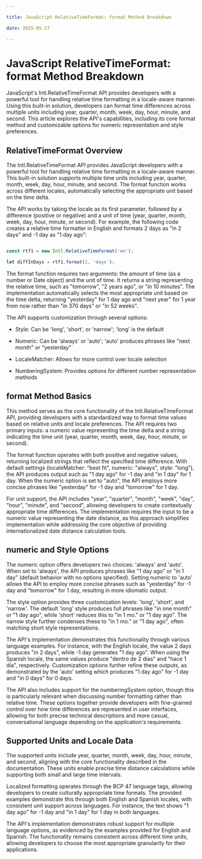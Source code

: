 ```yaml
---

title: JavaScript RelativeTimeFormat: format Method Breakdown

date: 2025-05-27

---
```



# JavaScript RelativeTimeFormat: format Method Breakdown

JavaScript's Intl.RelativeTimeFormat API provides developers with a powerful tool for handling relative time formatting in a locale-aware manner. Using this built-in solution, developers can format time differences across multiple units including year, quarter, month, week, day, hour, minute, and second. This article explores the API's capabilities, including its core format method and customizable options for numeric representation and style preferences.


## RelativeTimeFormat Overview

The Intl.RelativeTimeFormat API provides JavaScript developers with a powerful tool for handling relative time formatting in a locale-aware manner. This built-in solution supports multiple time units including year, quarter, month, week, day, hour, minute, and second. The format function works across different locales, automatically selecting the appropriate unit based on the time delta.

The API works by taking the locale as its first parameter, followed by a difference (positive or negative) and a unit of time (year, quarter, month, week, day, hour, minute, or second). For example, the following code creates a relative time formatter in English and formats 2 days as "in 2 days" and -1 day as "1 day ago":

```javascript

const rtf1 = new Intl.RelativeTimeFormat('en');

let diffInDays = rtf1.format(2, 'days');

```

The format function requires two arguments: the amount of time (as a number or Date object) and the unit of time. It returns a string representing the relative time, such as "tomorrow", "2 years ago", or "in 10 minutes". The implementation automatically selects the most appropriate unit based on the time delta, returning "yesterday" for 1 day ago and "next year" for 1 year from now rather than "in 370 days" or "in 52 weeks".

The API supports customization through several options:

- Style: Can be 'long', 'short', or 'narrow'; 'long' is the default

- Numeric: Can be 'always' or 'auto'; 'auto' produces phrases like "next month" or "yesterday"

- LocaleMatcher: Allows for more control over locale selection

- NumberingSystem: Provides options for different number representation methods


## format Method Basics

This method serves as the core functionality of the Intl.RelativeTimeFormat API, providing developers with a standardized way to format time values based on relative units and locale preferences. The API requires two primary inputs: a numeric value representing the time delta and a string indicating the time unit (year, quarter, month, week, day, hour, minute, or second).

The format function operates with both positive and negative values, returning localized strings that reflect the specified time difference. With default settings (localeMatcher: "best fit", numeric: "always", style: "long"), the API produces output such as "1 day ago" for -1 day and "in 1 day" for 1 day. When the numeric option is set to "auto", the API employs more concise phrases like "yesterday" for -1 day and "tomorrow" for 1 day.

For unit support, the API includes "year", "quarter", "month", "week", "day", "hour", "minute", and "second", allowing developers to create contextually appropriate time differences. The implementation requires the input to be a numeric value representing the date distance, as this approach simplifies implementation while addressing the core objective of providing internationalized date distance calculation tools.


## numeric and Style Options

The numeric option offers developers two choices: 'always' and 'auto'. When set to 'always', the API produces phrases like "1 day ago" or "in 1 day" (default behavior with no options specified). Setting numeric to 'auto' allows the API to employ more concise phrases such as "yesterday" for -1 day and "tomorrow" for 1 day, resulting in more idiomatic output.

The style option provides three customization levels: 'long', 'short', and 'narrow'. The default 'long' style produces full phrases like "in one month" or "1 day ago", while 'short' reduces this to "in 1 mo." or "1 day ago". The narrow style further condenses these to "in 1 mo." or "1 day ago", often matching short style representations.

The API's implementation demonstrates this functionality through various language examples. For instance, with the English locale, the value 2 days produces "in 2 days", while -1 day generates "1 day ago". When using the Spanish locale, the same values produce "dentro de 2 días" and "hace 1 día", respectively. Customization options further refine these outputs, as demonstrated by the 'auto' setting which produces "1 day ago" for -1 day and "in 0 days" for 0 days.

The API also includes support for the numberingSystem option, though this is particularly relevant when discussing number formatting rather than relative time. These options together provide developers with fine-grained control over how time differences are represented in user interfaces, allowing for both precise technical descriptions and more casual, conversational language depending on the application's requirements.


## Supported Units and Locale Data

The supported units include year, quarter, month, week, day, hour, minute, and second, aligning with the core functionality described in the documentation. These units enable precise time distance calculations while supporting both small and large time intervals.

Localized formatting operates through the BCP 47 language tags, allowing developers to create culturally appropriate time formats. The provided examples demonstrate this through both English and Spanish locales, with consistent unit support across languages. For instance, the text shows "1 day ago" for -1 day and "in 1 day" for 1 day in both languages.

The API's implementation demonstrates robust support for multiple language options, as evidenced by the examples provided for English and Spanish. The functionality remains consistent across different time units, allowing developers to choose the most appropriate granularity for their applications.

